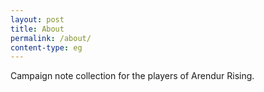 ```yaml
---
layout: post
title: About
permalink: /about/
content-type: eg
---
```


Campaign note collection for the players of Arendur Rising.
